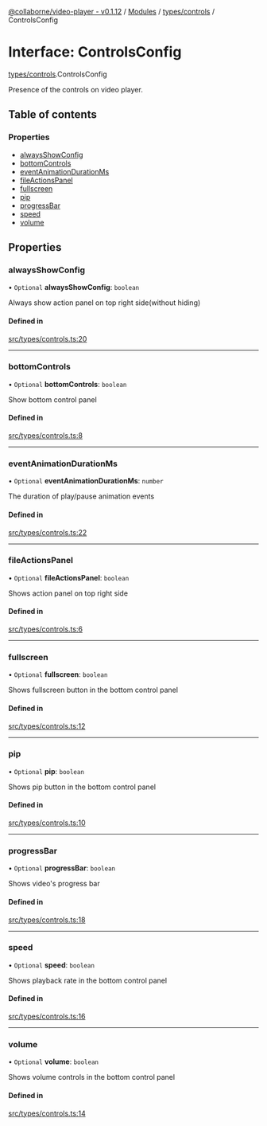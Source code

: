[@collaborne/video-player - v0.1.12](/docs/../README.md) / [Modules](/docs/modules.md) / [types/controls](/docs/modules/types_controls.md) / ControlsConfig

# Interface: ControlsConfig

[types/controls](/docs/modules/types_controls.md).ControlsConfig

Presence of the controls on video player.

## Table of contents

### Properties

- [alwaysShowConfig](/docs/interfaces/types_controls.ControlsConfig.md#alwaysshowconfig)
- [bottomControls](/docs/interfaces/types_controls.ControlsConfig.md#bottomcontrols)
- [eventAnimationDurationMs](/docs/interfaces/types_controls.ControlsConfig.md#eventanimationdurationms)
- [fileActionsPanel](/docs/interfaces/types_controls.ControlsConfig.md#fileactionspanel)
- [fullscreen](/docs/interfaces/types_controls.ControlsConfig.md#fullscreen)
- [pip](/docs/interfaces/types_controls.ControlsConfig.md#pip)
- [progressBar](/docs/interfaces/types_controls.ControlsConfig.md#progressbar)
- [speed](/docs/interfaces/types_controls.ControlsConfig.md#speed)
- [volume](/docs/interfaces/types_controls.ControlsConfig.md#volume)

## Properties

### alwaysShowConfig

• `Optional` **alwaysShowConfig**: `boolean`

Always show action panel on top right side(without hiding)

#### Defined in

[src/types/controls.ts:20](https://github.com/Collaborne/video-player/blob/803dfdf/src/types/controls.ts#L20)

___

### bottomControls

• `Optional` **bottomControls**: `boolean`

Show bottom control panel

#### Defined in

[src/types/controls.ts:8](https://github.com/Collaborne/video-player/blob/803dfdf/src/types/controls.ts#L8)

___

### eventAnimationDurationMs

• `Optional` **eventAnimationDurationMs**: `number`

The duration of play/pause animation events

#### Defined in

[src/types/controls.ts:22](https://github.com/Collaborne/video-player/blob/803dfdf/src/types/controls.ts#L22)

___

### fileActionsPanel

• `Optional` **fileActionsPanel**: `boolean`

Shows action panel on top right side

#### Defined in

[src/types/controls.ts:6](https://github.com/Collaborne/video-player/blob/803dfdf/src/types/controls.ts#L6)

___

### fullscreen

• `Optional` **fullscreen**: `boolean`

Shows fullscreen button in the bottom control panel

#### Defined in

[src/types/controls.ts:12](https://github.com/Collaborne/video-player/blob/803dfdf/src/types/controls.ts#L12)

___

### pip

• `Optional` **pip**: `boolean`

Shows pip button in the bottom control panel

#### Defined in

[src/types/controls.ts:10](https://github.com/Collaborne/video-player/blob/803dfdf/src/types/controls.ts#L10)

___

### progressBar

• `Optional` **progressBar**: `boolean`

Shows video's progress bar

#### Defined in

[src/types/controls.ts:18](https://github.com/Collaborne/video-player/blob/803dfdf/src/types/controls.ts#L18)

___

### speed

• `Optional` **speed**: `boolean`

Shows playback rate in the bottom control panel

#### Defined in

[src/types/controls.ts:16](https://github.com/Collaborne/video-player/blob/803dfdf/src/types/controls.ts#L16)

___

### volume

• `Optional` **volume**: `boolean`

Shows volume controls in the bottom control panel

#### Defined in

[src/types/controls.ts:14](https://github.com/Collaborne/video-player/blob/803dfdf/src/types/controls.ts#L14)

